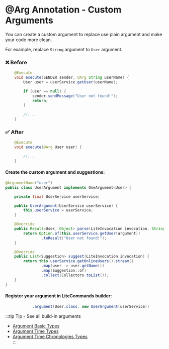 # @Arg Annotation - Custom Arguments

You can create a custom argument to replace use plain argument and make your code more clean.

For example, replace `String` argument to `User` argument.

### ❌ Before
```java
    @Execute
    void execute(SENDER sender, @Arg String userName) {
        User user = userService.getUser(userName);

        if (user == null) {
            sender.sendMessage("User not found!");
            return;
        }
        
        //...
    }
```

### ✅ After
```java
    @Execute
    void execute(@Arg User user) {

        //...
    }
```

#### Create the custom argument and suggestions:
```java
@ArgumentName("user")
public class UserArgument implements OneArgument<User> {

    private final UserService userService;

    public UserArgument(UserService userService) {
        this.userService = userService;
    }

    @Override
    public Result<User, Object> parse(LiteInvocation invocation, String argument) {
        return Option.of(this.userService.getUser(argument))
                .toResult("User not found!");
    }

    @Override
    public List<Suggestion> suggest(LiteInvocation invocation) {
        return this.userService.getOnlineUsers().stream()
                .map(user -> user.getName())
                .map(Suggestion::of)
                .collect(Collectors.toList());
    }
}
```
#### Register your argument in LiteCommands builder:
```java
            .argument(User.class, new UserArgument(userService))
```

:::tip Tip - See all build-in arguments
- [Argument Basic Types](/documentation/litecommands/features/argument-basic-types) <br>
- [Argument Time Types](/documentation/litecommands/features/argument-time-types) <br>
- [Argument Time Chronologies Types](/documentation/litecommands/features/argument-no-iso-chronology) <br>
  :::